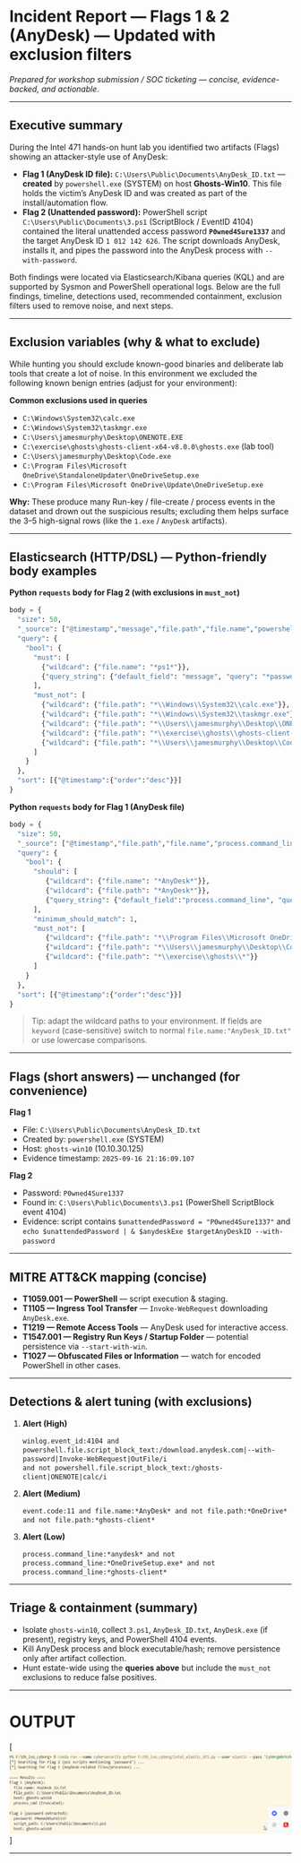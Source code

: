 
# Incident Report — Flags 1 & 2 (AnyDesk) — Updated with exclusion filters

*Prepared for workshop submission / SOC ticketing — concise, evidence-backed, and actionable.*

---

## Executive summary

During the Intel 471 hands-on hunt lab you identified two artifacts (Flags) showing an attacker-style use of AnyDesk:

* **Flag 1 (AnyDesk ID file):** `C:\Users\Public\Documents\AnyDesk_ID.txt` — **created** by `powershell.exe` (SYSTEM) on host **Ghosts-Win10**. This file holds the victim’s AnyDesk ID and was created as part of the install/automation flow.
* **Flag 2 (Unattended password):** PowerShell script `C:\Users\Public\Documents\3.ps1` (ScriptBlock / EventID 4104) contained the literal unattended access password **`P0wned4Sure1337`** and the target AnyDesk ID `1 012 142 626`. The script downloads AnyDesk, installs it, and pipes the password into the AnyDesk process with `--with-password`.

Both findings were located via Elasticsearch/Kibana queries (KQL) and are supported by Sysmon and PowerShell operational logs. Below are the full findings, timeline, detections used, recommended containment, exclusion filters used to remove noise, and next steps.

---

## Exclusion variables (why & what to exclude)

While hunting you should exclude known-good binaries and deliberate lab tools that create a lot of noise. In this environment we excluded the following known benign entries (adjust for your environment):

**Common exclusions used in queries**

* `C:\Windows\System32\calc.exe`
* `C:\Windows\System32\taskmgr.exe`
* `C:\Users\jamesmurphy\Desktop\ONENOTE.EXE`
* `C:\exercise\ghosts\ghosts-client-x64-v8.0.0\ghosts.exe` (lab tool)
* `C:\Users\jamesmurphy\Desktop\Code.exe`
* `C:\Program Files\Microsoft OneDrive\StandaloneUpdater\OneDriveSetup.exe`
* `C:\Program Files\Microsoft OneDrive\Update\OneDriveSetup.exe`

**Why:** These produce many Run-key / file-create / process events in the dataset and drown out the suspicious results; excluding them helps surface the 3–5 high-signal rows (like the `1.exe` / `AnyDesk` artifacts).

---


## Elasticsearch (HTTP/DSL) — Python-friendly body examples

**Python `requests` body for Flag 2 (with exclusions in `must_not`)**

```python
body = {
  "size": 50,
  "_source": ["@timestamp","message","file.path","file.name","powershell.file.script_block_text"],
  "query": {
    "bool": {
      "must": [
        {"wildcard": {"file.name": "*ps1*"}},
        {"query_string": {"default_field": "message", "query": "*password*"}}
      ],
      "must_not": [
        {"wildcard": {"file.path": "*\\Windows\\System32\\calc.exe"}},
        {"wildcard": {"file.path": "*\\Windows\\System32\\taskmgr.exe"}},
        {"wildcard": {"file.path": "*\\Users\\jamesmurphy\\Desktop\\ONENOTE.EXE"}},
        {"wildcard": {"file.path": "*\\exercise\\ghosts\\ghosts-client-x64-v8.0.0\\ghosts.exe"}},
        {"wildcard": {"file.path": "*\\Users\\jamesmurphy\\Desktop\\Code.exe"}}
      ]
    }
  },
  "sort": [{"@timestamp":{"order":"desc"}}]
}
```

**Python `requests` body for Flag 1 (AnyDesk file)**

```python
body = {
  "size": 50,
  "_source": ["@timestamp","file.path","file.name","process.command_line"],
  "query": {
    "bool": {
      "should": [
         {"wildcard": {"file.name": "*AnyDesk*"}},
         {"wildcard": {"file.path": "*AnyDesk*"}},
         {"query_string": {"default_field":"process.command_line", "query":"*anydesk*"}}
      ],
      "minimum_should_match": 1,
      "must_not": [
         {"wildcard": {"file.path": "*\\Program Files\\Microsoft OneDrive*"}},
         {"wildcard": {"file.path": "*\\Users\\jamesmurphy\\Desktop\\Code.exe*"}},
         {"wildcard": {"file.path": "*\\exercise\\ghosts\\*"}}
      ]
    }
  },
  "sort": [{"@timestamp":{"order":"desc"}}]
}
```

> Tip: adapt the wildcard paths to your environment. If fields are `keyword` (case-sensitive) switch to normal `file.name:"AnyDesk_ID.txt"` or use lowercase comparisons.

---

## Flags (short answers) — unchanged (for convenience)

**Flag 1**

* File: `C:\Users\Public\Documents\AnyDesk_ID.txt`
* Created by: `powershell.exe` (SYSTEM)
* Host: `ghosts-win10` (10.10.30.125)
* Evidence timestamp: `2025-09-16 21:16:09.107`

**Flag 2**

* Password: `P0wned4Sure1337`
* Found in: `C:\Users\Public\Documents\3.ps1` (PowerShell ScriptBlock event 4104)
* Evidence: script contains `$unattendedPassword = "P0wned4Sure1337"` and `echo $unattendedPassword | & $anydeskExe $targetAnyDeskID --with-password`

---

## MITRE ATT&CK mapping (concise)

* **T1059.001 — PowerShell** — script execution & staging.
* **T1105 — Ingress Tool Transfer** — `Invoke-WebRequest` downloading `AnyDesk.exe`.
* **T1219 — Remote Access Tools** — AnyDesk used for interactive access.
* **T1547.001 — Registry Run Keys / Startup Folder** — potential persistence via `--start-with-win`.
* **T1027 — Obfuscated Files or Information** — watch for encoded PowerShell in other cases.

---

## Detections & alert tuning (with exclusions)

1. **Alert (High)**

   ```kql
   winlog.event_id:4104 and powershell.file.script_block_text:/download.anydesk.com|--with-password|Invoke-WebRequest|OutFile/i
   and not powershell.file.script_block_text:/ghosts-client|ONENOTE|calc/i
   ```
2. **Alert (Medium)**

   ```kql
   event.code:11 and file.name:*AnyDesk* and not file.path:*OneDrive* and not file.path:*ghosts-client*
   ```
3. **Alert (Low)**

   ```kql
   process.command_line:*anydesk* and not process.command_line:*OneDriveSetup.exe* and not process.command_line:*ghosts-client*
   ```

---

## Triage & containment (summary)

* Isolate `ghosts-win10`, collect `3.ps1`, `AnyDesk_ID.txt`, `AnyDesk.exe` (if present), registry keys, and PowerShell 4104 events.
* Kill AnyDesk process and block executable/hash; remove persistence only after artifact collection.
* Hunt estate-wide using the **queries above** but include the `must_not` exclusions to reduce false positives.

---
# OUTPUT


[![output](image.png)]

---